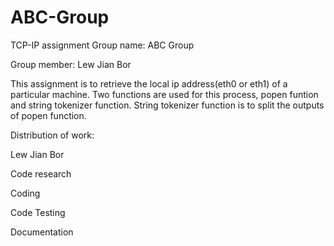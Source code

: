 # ABC-Group

TCP-IP assignment Group name: ABC Group

Group member: Lew Jian Bor

This assignment is to retrieve the local ip address(eth0 or eth1) of a particular machine. Two functions are used for this process, popen funtion and string tokenizer function. String tokenizer function is to split the outputs of popen function.

Distribution of work:

Lew Jian Bor

Code research

Coding

Code Testing

Documentation

